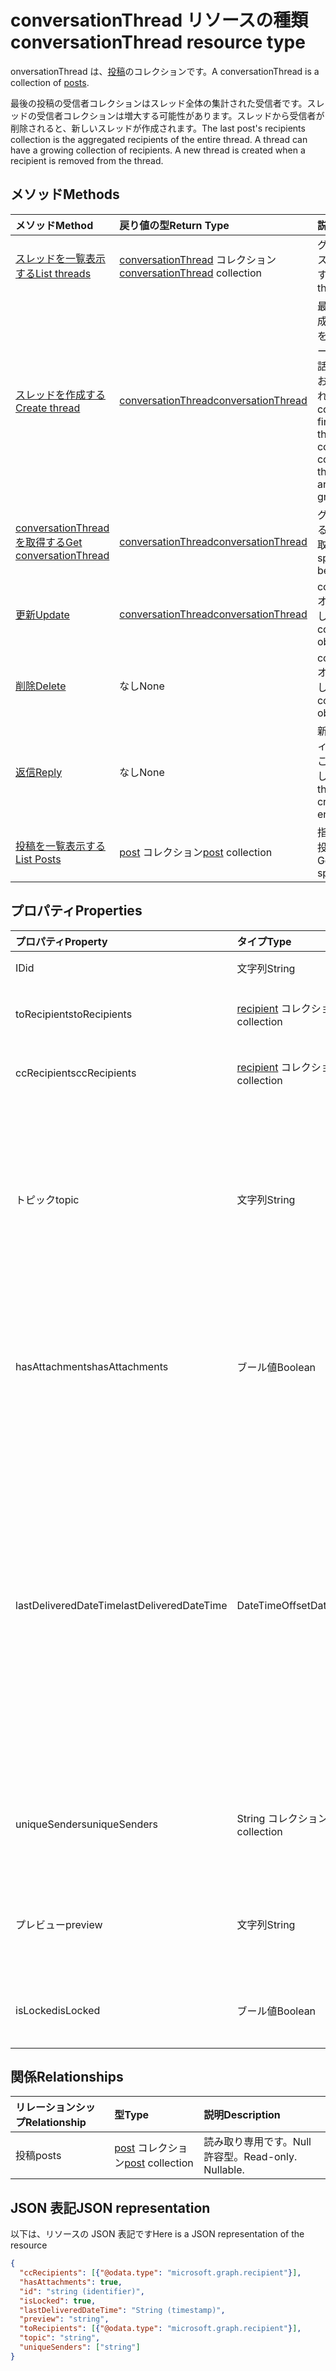 # <a name="conversationthread-resource-type"></a><span data-ttu-id="4065d-101">conversationThread リソースの種類</span><span class="sxs-lookup"><span data-stu-id="4065d-101">conversationThread resource type</span></span>
<span data-ttu-id="4065d-102">onversationThread は、[投稿](post.md)のコレクションです。</span><span class="sxs-lookup"><span data-stu-id="4065d-102">A conversationThread is a collection of [posts](post.md).</span></span>

<span data-ttu-id="4065d-p101">最後の投稿の受信者コレクションはスレッド全体の集計された受信者です。スレッドの受信者コレクションは増大する可能性があります。スレッドから受信者が削除されると、新しいスレッドが作成されます。</span><span class="sxs-lookup"><span data-stu-id="4065d-p101">The last post's recipients collection is the aggregated recipients of the entire thread. A thread can have a growing collection of recipients. A new thread is created when a recipient is removed from the thread.</span></span>

## <a name="methods"></a><span data-ttu-id="4065d-106">メソッド</span><span class="sxs-lookup"><span data-stu-id="4065d-106">Methods</span></span>

| <span data-ttu-id="4065d-107">メソッド</span><span class="sxs-lookup"><span data-stu-id="4065d-107">Method</span></span>       | <span data-ttu-id="4065d-108">戻り値の型</span><span class="sxs-lookup"><span data-stu-id="4065d-108">Return Type</span></span>  |<span data-ttu-id="4065d-109">説明</span><span class="sxs-lookup"><span data-stu-id="4065d-109">Description</span></span>|
|:---------------|:--------|:----------|
|[<span data-ttu-id="4065d-110">スレッドを一覧表示する</span><span class="sxs-lookup"><span data-stu-id="4065d-110">List threads</span></span>](../api/group_list_threads.md) | <span data-ttu-id="4065d-111">[conversationThread](conversationthread.md) コレクション</span><span class="sxs-lookup"><span data-stu-id="4065d-111">[conversationThread](conversationthread.md) collection</span></span> |<span data-ttu-id="4065d-112">グループのすべてのスレッドを取得します。</span><span class="sxs-lookup"><span data-stu-id="4065d-112">Get all the threads of a group.</span></span>|
|[<span data-ttu-id="4065d-113">スレッドを作成する</span><span class="sxs-lookup"><span data-stu-id="4065d-113">Create thread</span></span>](../api/group_post_threads.md) | [<span data-ttu-id="4065d-114">conversationThread</span><span class="sxs-lookup"><span data-stu-id="4065d-114">conversationThread</span></span>](conversationthread.md) |<span data-ttu-id="4065d-p102">最初にスレッドを作成して、新しい会話を開始します。グループには、新しい会話、会話スレッド、および投稿が作成されます。</span><span class="sxs-lookup"><span data-stu-id="4065d-p102">Start a new conversation by first creating a thread. A new conversation, conversation thread, and post are created in the group.</span></span>|
|[<span data-ttu-id="4065d-117">conversationThread を取得する</span><span class="sxs-lookup"><span data-stu-id="4065d-117">Get conversationThread</span></span>](../api/conversationthread_get.md) | [<span data-ttu-id="4065d-118">conversationThread</span><span class="sxs-lookup"><span data-stu-id="4065d-118">conversationThread</span></span>](conversationthread.md) |<span data-ttu-id="4065d-119">グループに属している特定のスレッドを取得します。</span><span class="sxs-lookup"><span data-stu-id="4065d-119">Get a specific thread that belongs to a group.</span></span> |
|[<span data-ttu-id="4065d-120">更新</span><span class="sxs-lookup"><span data-stu-id="4065d-120">Update</span></span>](../api/conversationthread_update.md) | [<span data-ttu-id="4065d-121">conversationThread</span><span class="sxs-lookup"><span data-stu-id="4065d-121">conversationThread</span></span>](conversationthread.md)  |<span data-ttu-id="4065d-122">conversationThread オブジェクトを更新します。</span><span class="sxs-lookup"><span data-stu-id="4065d-122">Update conversationThread object.</span></span> |
|[<span data-ttu-id="4065d-123">削除</span><span class="sxs-lookup"><span data-stu-id="4065d-123">Delete</span></span>](../api/conversationthread_delete.md) | <span data-ttu-id="4065d-124">なし</span><span class="sxs-lookup"><span data-stu-id="4065d-124">None</span></span> |<span data-ttu-id="4065d-125">conversationThread オブジェクトを削除します。</span><span class="sxs-lookup"><span data-stu-id="4065d-125">Delete conversationThread object.</span></span> |
|[<span data-ttu-id="4065d-126">返信</span><span class="sxs-lookup"><span data-stu-id="4065d-126">Reply</span></span>](../api/conversationthread_reply.md)|<span data-ttu-id="4065d-127">なし</span><span class="sxs-lookup"><span data-stu-id="4065d-127">None</span></span>|<span data-ttu-id="4065d-128">新しい投稿のエンティティを作成して、このスレッドに返信します。</span><span class="sxs-lookup"><span data-stu-id="4065d-128">Reply to this thread by creating a new Post entity.</span></span>|
|[<span data-ttu-id="4065d-129">投稿を一覧表示する</span><span class="sxs-lookup"><span data-stu-id="4065d-129">List Posts</span></span>](../api/conversationthread_list_posts.md) |<span data-ttu-id="4065d-130">[post](post.md) コレクション</span><span class="sxs-lookup"><span data-stu-id="4065d-130">[post](post.md) collection</span></span>| <span data-ttu-id="4065d-131">指定したスレッドの投稿を取得します。</span><span class="sxs-lookup"><span data-stu-id="4065d-131">Get the posts of the specified thread.</span></span> |

## <a name="properties"></a><span data-ttu-id="4065d-132">プロパティ</span><span class="sxs-lookup"><span data-stu-id="4065d-132">Properties</span></span>
| <span data-ttu-id="4065d-133">プロパティ</span><span class="sxs-lookup"><span data-stu-id="4065d-133">Property</span></span>     | <span data-ttu-id="4065d-134">タイプ</span><span class="sxs-lookup"><span data-stu-id="4065d-134">Type</span></span>   |<span data-ttu-id="4065d-135">説明</span><span class="sxs-lookup"><span data-stu-id="4065d-135">Description</span></span>|
|:---------------|:--------|:----------|
|<span data-ttu-id="4065d-136">ID</span><span class="sxs-lookup"><span data-stu-id="4065d-136">id</span></span>|<span data-ttu-id="4065d-137">文字列</span><span class="sxs-lookup"><span data-stu-id="4065d-137">String</span></span>| <span data-ttu-id="4065d-138">読み取り専用です。</span><span class="sxs-lookup"><span data-stu-id="4065d-138">Read-only.</span></span>|
|<span data-ttu-id="4065d-139">toRecipients</span><span class="sxs-lookup"><span data-stu-id="4065d-139">toRecipients</span></span>|<span data-ttu-id="4065d-140">[recipient](recipient.md) コレクション</span><span class="sxs-lookup"><span data-stu-id="4065d-140">[recipient](recipient.md) collection</span></span>|<span data-ttu-id="4065d-141">スレッドの宛先の受信者。</span><span class="sxs-lookup"><span data-stu-id="4065d-141">The To: recipients for the thread.</span></span>|
|<span data-ttu-id="4065d-142">ccRecipients</span><span class="sxs-lookup"><span data-stu-id="4065d-142">ccRecipients</span></span>|<span data-ttu-id="4065d-143">[recipient](recipient.md) コレクション</span><span class="sxs-lookup"><span data-stu-id="4065d-143">[recipient](recipient.md) collection</span></span>|<span data-ttu-id="4065d-144">スレッドの CC の受信者。</span><span class="sxs-lookup"><span data-stu-id="4065d-144">The Cc: recipients for the thread.</span></span>|
|<span data-ttu-id="4065d-145">トピック</span><span class="sxs-lookup"><span data-stu-id="4065d-145">topic</span></span>|<span data-ttu-id="4065d-146">文字列</span><span class="sxs-lookup"><span data-stu-id="4065d-146">String</span></span>|<span data-ttu-id="4065d-p103">会話のトピックです。会話の作成時にこのプロパティを設定できますが、更新することはできません。</span><span class="sxs-lookup"><span data-stu-id="4065d-p103">The topic of the conversation. This property can be set when the conversation is created, but it cannot be updated.</span></span>||
|<span data-ttu-id="4065d-149">hasAttachments</span><span class="sxs-lookup"><span data-stu-id="4065d-149">hasAttachments</span></span>|<span data-ttu-id="4065d-150">ブール値</span><span class="sxs-lookup"><span data-stu-id="4065d-150">Boolean</span></span>|<span data-ttu-id="4065d-151">このスレッド内のいずれかの投稿に添付ファイルが 1 つ以上あるかどうかを示します。</span><span class="sxs-lookup"><span data-stu-id="4065d-151">Indicates whether any of the posts within this thread has at least one attachment.</span></span>|
|<span data-ttu-id="4065d-152">lastDeliveredDateTime</span><span class="sxs-lookup"><span data-stu-id="4065d-152">lastDeliveredDateTime</span></span>|<span data-ttu-id="4065d-153">DateTimeOffset</span><span class="sxs-lookup"><span data-stu-id="4065d-153">DateTimeOffset</span></span>|<span data-ttu-id="4065d-p104">Timestamp 型は、ISO 8601 形式を使用して日付と時刻の情報を表し、必ず UTC 時間です。たとえば、2014 年 1 月 1 日午前 0 時 (UTC) は、次のようになります。 `'2014-01-01T00:00:00Z'`</span><span class="sxs-lookup"><span data-stu-id="4065d-p104">The Timestamp type represents date and time information using ISO 8601 format and is always in UTC time. For example, midnight UTC on Jan 1, 2014 would look like this: `'2014-01-01T00:00:00Z'`</span></span>|
|<span data-ttu-id="4065d-156">uniqueSenders</span><span class="sxs-lookup"><span data-stu-id="4065d-156">uniqueSenders</span></span>|<span data-ttu-id="4065d-157">String コレクション</span><span class="sxs-lookup"><span data-stu-id="4065d-157">String collection</span></span>|<span data-ttu-id="4065d-158">このスレッドにメッセージを送信したすべてのユーザー。</span><span class="sxs-lookup"><span data-stu-id="4065d-158">All the users that sent a message to this thread.</span></span>|
|<span data-ttu-id="4065d-159">プレビュー</span><span class="sxs-lookup"><span data-stu-id="4065d-159">preview</span></span>|<span data-ttu-id="4065d-160">文字列</span><span class="sxs-lookup"><span data-stu-id="4065d-160">String</span></span>|<span data-ttu-id="4065d-161">この会話における最新投稿の本文からの短い概要。</span><span class="sxs-lookup"><span data-stu-id="4065d-161">A short summary from the body of the latest post in this converstaion.</span></span>|
|<span data-ttu-id="4065d-162">isLocked</span><span class="sxs-lookup"><span data-stu-id="4065d-162">isLocked</span></span>|<span data-ttu-id="4065d-163">ブール値</span><span class="sxs-lookup"><span data-stu-id="4065d-163">Boolean</span></span>|<span data-ttu-id="4065d-164">スレッドがロックされているかどうかを示します。</span><span class="sxs-lookup"><span data-stu-id="4065d-164">Indicates if the thread is locked.</span></span>|

## <a name="relationships"></a><span data-ttu-id="4065d-165">関係</span><span class="sxs-lookup"><span data-stu-id="4065d-165">Relationships</span></span>
| <span data-ttu-id="4065d-166">リレーションシップ</span><span class="sxs-lookup"><span data-stu-id="4065d-166">Relationship</span></span> | <span data-ttu-id="4065d-167">型</span><span class="sxs-lookup"><span data-stu-id="4065d-167">Type</span></span>   |<span data-ttu-id="4065d-168">説明</span><span class="sxs-lookup"><span data-stu-id="4065d-168">Description</span></span>|
|:---------------|:--------|:----------|
|<span data-ttu-id="4065d-169">投稿</span><span class="sxs-lookup"><span data-stu-id="4065d-169">posts</span></span>|<span data-ttu-id="4065d-170">[post](post.md) コレクション</span><span class="sxs-lookup"><span data-stu-id="4065d-170">[post](post.md) collection</span></span>| <span data-ttu-id="4065d-p105">読み取り専用です。Null 許容型。</span><span class="sxs-lookup"><span data-stu-id="4065d-p105">Read-only. Nullable.</span></span>|

## <a name="json-representation"></a><span data-ttu-id="4065d-173">JSON 表記</span><span class="sxs-lookup"><span data-stu-id="4065d-173">JSON representation</span></span>

<span data-ttu-id="4065d-174">以下は、リソースの JSON 表記です</span><span class="sxs-lookup"><span data-stu-id="4065d-174">Here is a JSON representation of the resource</span></span>

<!--{
  "blockType": "resource",
  "optionalProperties": [
    "posts"
  ],
  "keyProperty": "id",
  "baseType": "microsoft.graph.entity",
  "@odata.type": "microsoft.graph.conversationThread",
  "@odata.annotations": [
    {
      "property": "posts",
      "capabilities": {
        "changeTracking": false,
        "deletable": false,
        "insertable": false,
        "searchable": false,
        "updatable": false
      }
    }
  ]
}-->

```json
{
  "ccRecipients": [{"@odata.type": "microsoft.graph.recipient"}],
  "hasAttachments": true,
  "id": "string (identifier)",
  "isLocked": true,
  "lastDeliveredDateTime": "String (timestamp)",
  "preview": "string",
  "toRecipients": [{"@odata.type": "microsoft.graph.recipient"}],
  "topic": "string",
  "uniqueSenders": ["string"]
}

```


<!-- uuid: 8fcb5dbc-d5aa-4681-8e31-b001d5168d79
2015-10-25 14:57:30 UTC -->
<!-- {
  "type": "#page.annotation",
  "description": "conversationThread resource",
  "keywords": "",
  "section": "documentation",
  "tocPath": ""
}-->
